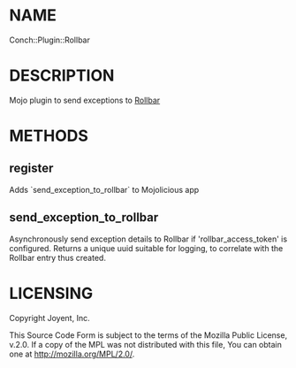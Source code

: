 # NAME

Conch::Plugin::Rollbar

# DESCRIPTION

Mojo plugin to send exceptions to [Rollbar](https://rollbar.com)

# METHODS

## register

Adds \`send\_exception\_to\_rollbar\` to Mojolicious app

## send\_exception\_to\_rollbar

Asynchronously send exception details to Rollbar if 'rollbar\_access\_token' is
configured. Returns a unique uuid suitable for logging, to correlate with the
Rollbar entry thus created.

# LICENSING

Copyright Joyent, Inc.

This Source Code Form is subject to the terms of the Mozilla Public License,
v.2.0. If a copy of the MPL was not distributed with this file, You can obtain
one at http://mozilla.org/MPL/2.0/.
